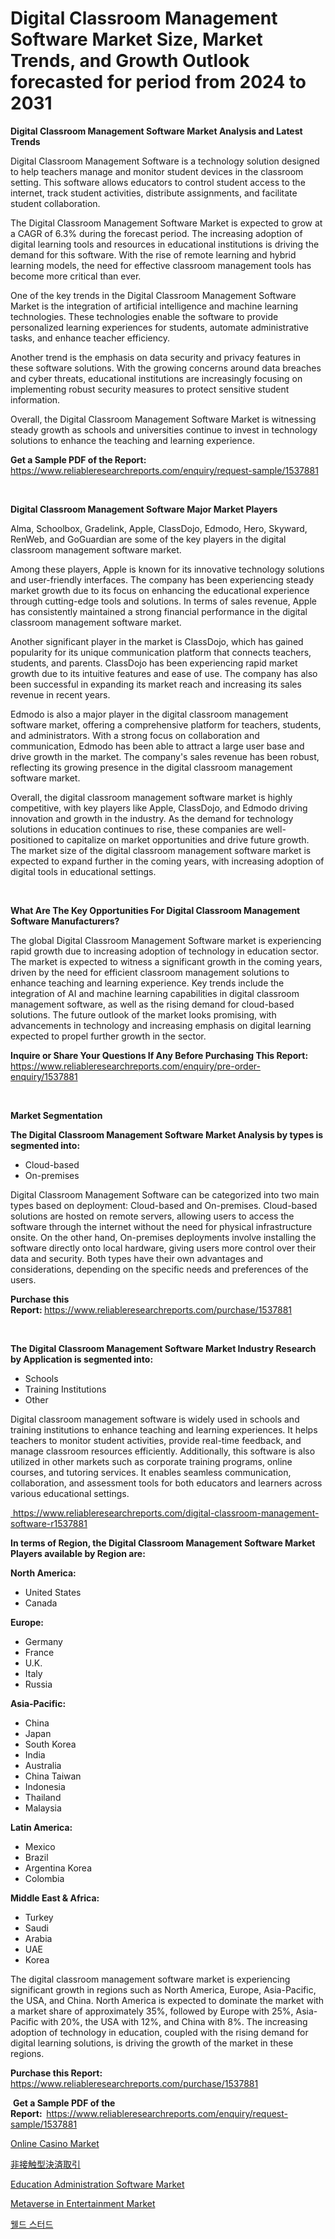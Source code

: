 <p><h1>Digital Classroom Management Software Market Size, Market Trends, and Growth Outlook forecasted for period from 2024 to 2031</h1></p><p><strong>Digital Classroom Management Software Market Analysis and Latest Trends</strong></p>
<p><p>Digital Classroom Management Software is a technology solution designed to help teachers manage and monitor student devices in the classroom setting. This software allows educators to control student access to the internet, track student activities, distribute assignments, and facilitate student collaboration.</p><p>The Digital Classroom Management Software Market is expected to grow at a CAGR of 6.3% during the forecast period. The increasing adoption of digital learning tools and resources in educational institutions is driving the demand for this software. With the rise of remote learning and hybrid learning models, the need for effective classroom management tools has become more critical than ever.</p><p>One of the key trends in the Digital Classroom Management Software Market is the integration of artificial intelligence and machine learning technologies. These technologies enable the software to provide personalized learning experiences for students, automate administrative tasks, and enhance teacher efficiency.</p><p>Another trend is the emphasis on data security and privacy features in these software solutions. With the growing concerns around data breaches and cyber threats, educational institutions are increasingly focusing on implementing robust security measures to protect sensitive student information.</p><p>Overall, the Digital Classroom Management Software Market is witnessing steady growth as schools and universities continue to invest in technology solutions to enhance the teaching and learning experience.</p></p>
<p><strong>Get a Sample PDF of the Report:&nbsp;</strong> <a href="https://www.reliableresearchreports.com/enquiry/request-sample/1537881">https://www.reliableresearchreports.com/enquiry/request-sample/1537881</a></p>
<p>&nbsp;</p>
<p><strong>Digital Classroom Management Software Major Market Players</strong></p>
<p><p>Alma, Schoolbox, Gradelink, Apple, ClassDojo, Edmodo, Hero, Skyward, RenWeb, and GoGuardian are some of the key players in the digital classroom management software market.</p><p>Among these players, Apple is known for its innovative technology solutions and user-friendly interfaces. The company has been experiencing steady market growth due to its focus on enhancing the educational experience through cutting-edge tools and solutions. In terms of sales revenue, Apple has consistently maintained a strong financial performance in the digital classroom management software market.</p><p>Another significant player in the market is ClassDojo, which has gained popularity for its unique communication platform that connects teachers, students, and parents. ClassDojo has been experiencing rapid market growth due to its intuitive features and ease of use. The company has also been successful in expanding its market reach and increasing its sales revenue in recent years.</p><p>Edmodo is also a major player in the digital classroom management software market, offering a comprehensive platform for teachers, students, and administrators. With a strong focus on collaboration and communication, Edmodo has been able to attract a large user base and drive growth in the market. The company's sales revenue has been robust, reflecting its growing presence in the digital classroom management software market.</p><p>Overall, the digital classroom management software market is highly competitive, with key players like Apple, ClassDojo, and Edmodo driving innovation and growth in the industry. As the demand for technology solutions in education continues to rise, these companies are well-positioned to capitalize on market opportunities and drive future growth. The market size of the digital classroom management software market is expected to expand further in the coming years, with increasing adoption of digital tools in educational settings.</p></p>
<p>&nbsp;</p>
<p><strong>What Are The Key Opportunities For Digital Classroom Management Software Manufacturers?</strong></p>
<p><p>The global Digital Classroom Management Software market is experiencing rapid growth due to increasing adoption of technology in education sector. The market is expected to witness a significant growth in the coming years, driven by the need for efficient classroom management solutions to enhance teaching and learning experience. Key trends include the integration of AI and machine learning capabilities in digital classroom management software, as well as the rising demand for cloud-based solutions. The future outlook of the market looks promising, with advancements in technology and increasing emphasis on digital learning expected to propel further growth in the sector.</p></p>
<p><strong>Inquire or Share Your Questions If Any Before Purchasing This Report:</strong> <a href="https://www.reliableresearchreports.com/enquiry/pre-order-enquiry/1537881">https://www.reliableresearchreports.com/enquiry/pre-order-enquiry/1537881</a></p>
<p>&nbsp;</p>
<p><strong>Market Segmentation</strong></p>
<p><strong>The Digital Classroom Management Software Market Analysis by types is segmented into:</strong></p>
<p><ul><li>Cloud-based</li><li>On-premises</li></ul></p>
<p><p>Digital Classroom Management Software can be categorized into two main types based on deployment: Cloud-based and On-premises. Cloud-based solutions are hosted on remote servers, allowing users to access the software through the internet without the need for physical infrastructure onsite. On the other hand, On-premises deployments involve installing the software directly onto local hardware, giving users more control over their data and security. Both types have their own advantages and considerations, depending on the specific needs and preferences of the users.</p></p>
<p><strong>Purchase this Report:&nbsp;</strong><a href="https://www.reliableresearchreports.com/purchase/1537881">https://www.reliableresearchreports.com/purchase/1537881</a></p>
<p>&nbsp;</p>
<p><strong>The Digital Classroom Management Software Market Industry Research by Application is segmented into:</strong></p>
<p><ul><li>Schools</li><li>Training Institutions</li><li>Other</li></ul></p>
<p><p>Digital classroom management software is widely used in schools and training institutions to enhance teaching and learning experiences. It helps teachers to monitor student activities, provide real-time feedback, and manage classroom resources efficiently. Additionally, this software is also utilized in other markets such as corporate training programs, online courses, and tutoring services. It enables seamless communication, collaboration, and assessment tools for both educators and learners across various educational settings.</p></p>
<p><a href="https://www.reliableresearchreports.com/digital-classroom-management-software-r1537881">&nbsp;https://www.reliableresearchreports.com/digital-classroom-management-software-r1537881</a></p>
<p><strong>In terms of Region, the Digital Classroom Management Software Market Players available by Region are:</strong></p>
<p>
    <p> <strong> North America: </strong>
        <ul>
            <li>United States</li>
            <li>Canada</li>
        </ul>
        </p> 
    <p> <strong> Europe: </strong>
        <ul>
            <li>Germany</li>
            <li>France</li>
            <li>U.K.</li>
            <li>Italy</li>
            <li>Russia</li>
        </ul>
        </p> 
    <p> <strong> Asia-Pacific: </strong>
        <ul>
            <li>China</li>
            <li>Japan</li>
            <li>South Korea</li>
            <li>India</li>
            <li>Australia</li>
            <li>China Taiwan</li>
            <li>Indonesia</li>
            <li>Thailand</li>
            <li>Malaysia</li>
        </ul>
        </p> 
    <p> <strong> Latin America: </strong>
        <ul>
            <li>Mexico</li>
            <li>Brazil</li>
            <li>Argentina Korea</li>
            <li>Colombia</li>
        </ul>
        </p> 
    <p> <strong> Middle East & Africa: </strong>
        <ul>
            <li>Turkey</li>
            <li>Saudi</li>
            <li>Arabia</li>
            <li>UAE</li>
            <li>Korea</li>
        </ul>
    </p>
    </p>
<p><p>The digital classroom management software market is experiencing significant growth in regions such as North America, Europe, Asia-Pacific, the USA, and China. North America is expected to dominate the market with a market share of approximately 35%, followed by Europe with 25%, Asia-Pacific with 20%, the USA with 12%, and China with 8%. The increasing adoption of technology in education, coupled with the rising demand for digital learning solutions, is driving the growth of the market in these regions.</p></p>
<p><strong>Purchase this Report: </strong><a href="https://www.reliableresearchreports.com/purchase/1537881">https://www.reliableresearchreports.com/purchase/1537881</a></p>
<p>&nbsp;<strong>Get a Sample PDF of the Report:&nbsp;&nbsp;</strong><a href="https://www.reliableresearchreports.com/enquiry/request-sample/1537881">https://www.reliableresearchreports.com/enquiry/request-sample/1537881</a></p>
<p><strong></strong></p>
<p><p><a href="https://www.linkedin.com/pulse/online-casino-market-size-trends-complete-industry-overview-yjl6e">Online Casino Market</a></p><p><a href="https://github.com/andrade7361/Market-Research-Report-List-1/blob/main/817891934681.md">非接触型決済取引</a></p><p><a href="https://github.com/shotows/Market-Research-Report-List-2/blob/main/education-administration-software-market.md">Education Administration Software Market</a></p><p><a href="https://www.linkedin.com/pulse/metaverse-entertainment-market-insight-trends-growth-forecasted-mc0te">Metaverse in Entertainment Market</a></p><p><a href="https://github.com/darrellockm3ytan895656/Market-Research-Report-List-1/blob/main/617969159691.md">웰드 스터드</a></p></p>